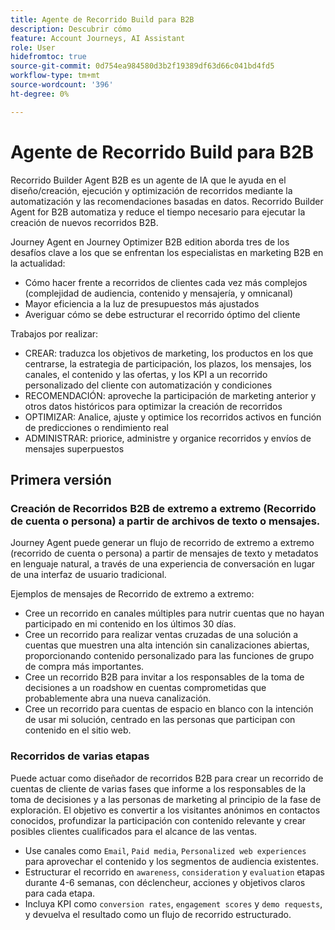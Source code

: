```yaml
---
title: Agente de Recorrido Build para B2B
description: Descubrir cómo
feature: Account Journeys, AI Assistant
role: User
hidefromtoc: true
source-git-commit: 0d754ea984580d3b2f19389df63d66c041bd4fd5
workflow-type: tm+mt
source-wordcount: '396'
ht-degree: 0%

---
```


# Agente de Recorrido Build para B2B

Recorrido Builder Agent B2B es un agente de IA que le ayuda en el diseño/creación, ejecución y optimización de recorridos mediante la automatización y las recomendaciones basadas en datos. Recorrido Builder Agent for B2B automatiza y reduce el tiempo necesario para ejecutar la creación de nuevos recorridos B2B.

Journey Agent en Journey Optimizer B2B edition aborda tres de los desafíos clave a los que se enfrentan los especialistas en marketing B2B en la actualidad:

* Cómo hacer frente a recorridos de clientes cada vez más complejos (complejidad de audiencia, contenido y mensajería, y omnicanal)
* Mayor eficiencia a la luz de presupuestos más ajustados
* Averiguar cómo se debe estructurar el recorrido óptimo del cliente

Trabajos por realizar:

* CREAR: traduzca los objetivos de marketing, los productos en los que centrarse, la estrategia de participación, los plazos, los mensajes, los canales, el contenido y las ofertas, y los KPI a un recorrido personalizado del cliente con automatización y condiciones
* RECOMENDACIÓN: aproveche la participación de marketing anterior y otros datos históricos para optimizar la creación de recorridos
* OPTIMIZAR: Analice, ajuste y optimice los recorridos activos en función de predicciones o rendimiento real
* ADMINISTRAR: priorice, administre y organice recorridos y envíos de mensajes superpuestos

## Primera versión

### Creación de Recorridos B2B de extremo a extremo (Recorrido de cuenta o persona) a partir de archivos de texto o mensajes.

Journey Agent puede generar un flujo de recorrido de extremo a extremo (recorrido de cuenta o persona) a partir de mensajes de texto y metadatos en lenguaje natural, a través de una experiencia de conversación en lugar de una interfaz de usuario tradicional.

Ejemplos de mensajes de Recorrido de extremo a extremo:

* Cree un recorrido en canales múltiples para nutrir cuentas que no hayan participado en mi contenido en los últimos 30 días.
* Cree un recorrido para realizar ventas cruzadas de una solución a cuentas que muestren una alta intención sin canalizaciones abiertas, proporcionando contenido personalizado para las funciones de grupo de compra más importantes.
* Cree un recorrido B2B para invitar a los responsables de la toma de decisiones a un roadshow en cuentas comprometidas que probablemente abra una nueva canalización.
* Cree un recorrido para cuentas de espacio en blanco con la intención de usar mi solución, centrado en las personas que participan con contenido en el sitio web.

### Recorridos de varias etapas

Puede actuar como diseñador de recorridos B2B para crear un recorrido de cuentas de cliente de varias fases que informe a los responsables de la toma de decisiones y a las personas de marketing al principio de la fase de exploración.
El objetivo es convertir a los visitantes anónimos en contactos conocidos, profundizar la participación con contenido relevante y crear posibles clientes cualificados para el alcance de las ventas.

* Use canales como `Email`, `Paid media`, `Personalized web experiences` para aprovechar el contenido y los segmentos de audiencia existentes.
* Estructurar el recorrido en `awareness`, `consideration` y `evaluation` etapas durante 4-6 semanas, con déclencheur, acciones y objetivos claros para cada etapa.
* Incluya KPI como `conversion rates`, `engagement scores` y `demo requests`, y devuelva el resultado como un flujo de recorrido estructurado.
